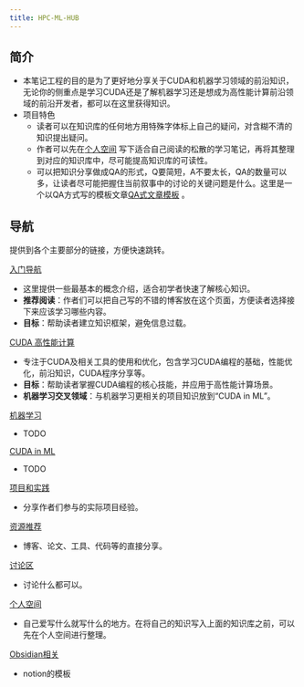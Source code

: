 ```yaml
---
title: HPC-ML-HUB
---
```



## 简介

- 本笔记工程的目的是为了更好地分享关于CUDA和机器学习领域的前沿知识，无论你的侧重点是学习CUDA还是了解机器学习还是想成为高性能计算前沿领域的前沿开发者，都可以在这里获得知识。
- 项目特色
    - 读者可以在知识库的任何地方用特殊字体标上自己的疑问，对含糊不清的知识提出疑问。
    - 作者可以先在[个人空间](HPC-ML-HUB/个人空间.md) 写下适合自己阅读的松散的学习笔记，再将其整理到对应的知识库中，尽可能提高知识库的可读性。
    - 可以把知识分享做成QA的形式，Q要简短，A不要太长，QA的数量可以多，让读者尽可能把握住当前叙事中的讨论的关键问题是什么。这里是一个以QA方式写的模板文章[QA式文章模板](HPC-ML-HUB/Obsidian相关/QA式文章模板.md) 。

## 导航 

提供到各个主要部分的链接，方便快速跳转。

[入门导航](HPC-ML-HUB/入门导航.md)

- 这里提供一些最基本的概念介绍，适合初学者快速了解核心知识。
- **推荐阅读**：作者们可以把自己写的不错的博客放在这个页面，方便读者选择接下来应该学习哪些内容。
- **目标**：帮助读者建立知识框架，避免信息过载。

[CUDA 高性能计算](HPC-ML-HUB/CUDA%20高性能计算.md)

- 专注于CUDA及相关工具的使用和优化，包含学习CUDA编程的基础，性能优化，前沿知识，CUDA程序分享等。
- **目标**：帮助读者掌握CUDA编程的核心技能，并应用于高性能计算场景。
- **机器学习交叉领域**：与机器学习更相关的项目知识放到“CUDA in ML”。

[机器学习](HPC-ML-HUB/机器学习.md)

- TODO

[CUDA in ML](HPC-ML-HUB/CUDA%20in%20ML.md)

- TODO

[项目和实践](HPC-ML-HUB/项目和实践.md)

- 分享作者们参与的实际项目经验。

[资源推荐](HPC-ML-HUB/资源推荐.md)

- 博客、论文、工具、代码等的直接分享。

[讨论区](HPC-ML-HUB/讨论区.md)

- 讨论什么都可以。

[个人空间](HPC-ML-HUB/个人空间.md)

- 自己爱写什么就写什么的地方。在将自己的知识写入上面的知识库之前，可以先在个人空间进行整理。

[Obsidian相关](HPC-ML-HUB/Obsidian相关.md)

- notion的模板
